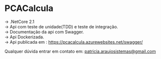 # PCACalcula

 -> .NetCore 2.1                                                                               
 -> Api com teste de unidade(TDD) e teste de integração.                                                                       
 -> Documentação da api com Swagger.                                                           
 -> Api Dockerizada.                                                                               
 -> Api publicada em : https://pcacalcula.azurewebsites.net/swagger/                                       
 
 Qualquer dúvida entrar em contato em: patricia.araujosistemas@gmail.com
